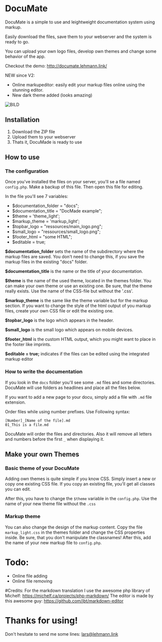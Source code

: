 # DocuMate
DocuMate is a simple to use and leightweight documentation system using markup.

Easily download the files, save them to your webserver and the system is ready to go.

You can upload your own logo files, develop own themes and change some behavior of the app.

Checkout the demo: http://documate.lehmann.link/

NEW since V2:
* Online markupeditor: easily edit your markup files online using the stunning editor.
* New dark theme added (looks amazing)


![BILD](http://doku.s-via.de/ressources/dokumate%20screen.png)

## Installation
  1. Download the ZIP file
  2. Upload them to your webserver
  3. Thats it, DocuMade is ready to use

## How to use
### The configuration

Once you've installed the files on your server, you'll se a file named ```config.php```. Make a backup of this file. Then open this file for editing.

In the file you'll see 7 variables:
  * $documentation_folder = "docs"; 
  * $documentation_title = "DocMade example"; 
  * $theme = 'theme_light'; 
  * $markup_theme = 'markup_light'; 
  * $topbar_logo = "ressources/main_logo.png"; 
  * $small_logo = "ressources/small_logo.png"; 
  * $footer_html = "some HTML";
  * $editable = true;

**$documentation_folder** sets the name of the subdirectory where the markup files are saved. You don't need to change this, if you save the markup files in the existing "docs" folder.

**$documentation_title** is the name or the title of your documentation.

**$theme** is the name of the used theme, located in the themes folder. You can make your own theme or use an existing one. Be sure, that the theme really exists. Use the name of the CSS-file but without the '.css'.

**$markup_theme** is the same like the theme variable but for the markup section. If you want to change the style of the html output of you markup files, create your own CSS file or edit the existing one.

**$topbar_logo** is the logo which appears in the header.

**$small_logo** is the small logo which appears on mobile devices.

**$footer_html** is the custom HTML output, which you might want to place in the footer like imprints.

**$editable = true;** indicates if the files can be edited using the integrated markup editor

### How to write the documentation
If you look in the ```docs``` folder you'll see some ```.md``` files and some directories. DocuMate will use folders as headlines and place all the files below.

If you want to add a new page to your docu, simply add a file with ```.md``` file extension.

Order files while using number prefixes. Use Following syntax:

```TXT
[Number]_[Name of the file].md
01_This is a file.md
```

DocuMate will order the files and directories. Also it will remove all letters and numbers before the first ```_``` when displaying it.

## Make your own Themes
### Basic theme of your DocuMate
Adding own themes is quite simple if you know CSS. Simply insert a new or copy one existing CSS file. If you copy an existing file, you'll get all classes you can edit.

After this, you have to change the ```$theme``` variable in the ```config.php```. Use the name of your new theme file without the ```.css```

### Markup theme
You can also change the design of the markup content. Copy the file ```markup_light.css``` in the themes folder and change the CSS properties inside. Be sure, that you don't manipulate the classnames! After this, add the name of your new markup file to ```config.php```.



# Todo:
  * Online file adding
  * Online file removing

#Credits:
For the markdown translation I use the awesome php library of Michelf: https://michelf.ca/projects/php-markdown/
The editor is made by this awesome guy: https://github.com/jbt/markdown-editor


# Thanks for using!
Don't hesitate to send me some lines: lars@lehmann.link
























